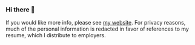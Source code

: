 ### Hi there 👋

If you would like more info, please see [my website](https://Jon-Is-Generic.github.io). For privacy reasons, much of the personal information is redacted in favor of references to my resume, which I distribute to employers.

<!--
**Jon-Is-Generic/Jon-Is-Generic** is a ✨ _special_ ✨ repository because its `README.md` (this file) appears on your GitHub profile.

Here are some ideas to get you started:

- 🔭 I’m currently working on ...
- 🌱 I’m currently learning ...
- 👯 I’m looking to collaborate on ...
- 🤔 I’m looking for help with ...
- 💬 Ask me about ...
- 📫 How to reach me: ...
- 😄 Pronouns: ...
- ⚡ Fun fact: ...
-->

